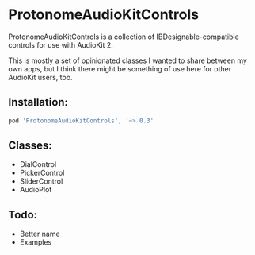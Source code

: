 # ProtonomeAudioKitControls

ProtonomeAudioKitControls is a collection of IBDesignable-compatible controls for use with AudioKit 2.

This is mostly a set of opinionated classes I wanted to share between my own apps, but I think there might be something of use here for other AudioKit users, too.

## Installation:

```ruby
pod 'ProtonomeAudioKitControls', '~> 0.3'
```

## Classes:

- DialControl
- PickerControl
- SliderControl
- AudioPlot

## Todo:

- Better name
- Examples
